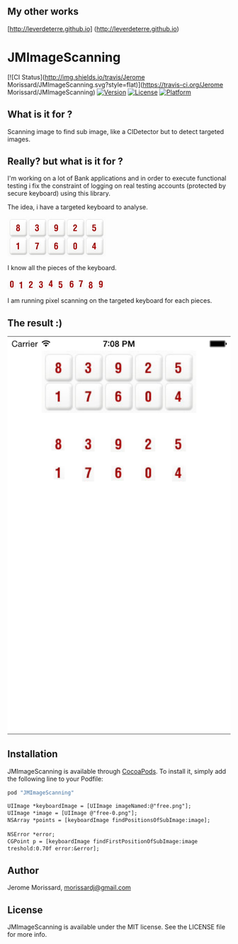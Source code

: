 ## My other works

[http://leverdeterre.github.io] (http://leverdeterre.github.io)

# JMImageScanning

[![CI Status](http://img.shields.io/travis/Jerome Morissard/JMImageScanning.svg?style=flat)](https://travis-ci.org/Jerome Morissard/JMImageScanning)
[![Version](https://img.shields.io/cocoapods/v/JMImageScanning.svg?style=flat)](http://cocoapods.org/pods/JMImageScanning)
[![License](https://img.shields.io/cocoapods/l/JMImageScanning.svg?style=flat)](http://cocoapods.org/pods/JMImageScanning)
[![Platform](https://img.shields.io/cocoapods/p/JMImageScanning.svg?style=flat)](http://cocoapods.org/pods/JMImageScanning)


## What is it for ?
Scanning image to find sub image, like a CIDetector but to detect targeted images.

## Really? but what is it for ?
I'm working on a lot of Bank applications and in order to execute functional testing i fix the constraint of logging on real testing accounts (protected by secure keyboard) using this library.

The idea, i have a targeted keyboard to analyse. 

![Image](./images/free.png)

I know all the pieces of the keyboard.

![Image](./images/free-0.png)
![Image](./images/free-1.png)
![Image](./images/free-2.png)
![Image](./images/free-3.png)
![Image](./images/free-4.png)
![Image](./images/free-5.png)
![Image](./images/free-6.png)
![Image](./images/free-7.png)
![Image](./images/free-8.png)
![Image](./images/free-9.png)

I am running pixel scanning on the targeted keyboard for each pieces.

## The result :)
![Image](./images/demo.png)

## Installation

JMImageScanning is available through [CocoaPods](http://cocoapods.org). To install
it, simply add the following line to your Podfile:

```ruby
pod "JMImageScanning"
```

```objc
UIImage *keyboardImage = [UIImage imageNamed:@"free.png"];
UIImage *image = [UIImage @"free-0.png"];
NSArray *points = [keyboardImage findPositionsOfSubImage:image];

NSError *error;
CGPoint p = [keyboardImage findFirstPositionOfSubImage:image treshold:0.70f error:&error];
```

## Author

Jerome Morissard, morissardj@gmail.com

## License

JMImageScanning is available under the MIT license. See the LICENSE file for more info.
